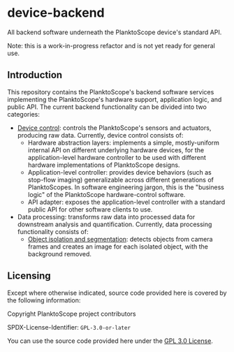 # device-backend

All backend software underneath the PlanktoScope device's standard API.

Note: this is a work-in-progress refactor and is not yet ready for general use.

## Introduction

This repository contains the PlanktoScope's backend software services implementing the PlanktoScope's hardware support, application logic, and public API. The current backend functionality can be divided into two categories:

- [Device control](./control/README.md): controls the PlanktoScope's sensors and actuators, producing raw data. Currently, device control consists of:
  - Hardware abstraction layers: implements a simple, mostly-uniform internal API on different underlying hardware devices, for the application-level hardware controller to be used with different hardware implementations of PlanktoScope designs.
  - Application-level controller: provides device behaviors (such as stop-flow imaging) generalizable across different generations of PlanktoScopes. In software engineering jargon, this is the "business logic" of the PlanktoScope hardware-control software.
  - API adapter: exposes the application-level controller with a standard public API for other software clients to use.
- Data processing: transforms raw data into processed data for downstream analysis and quantification. Currently, data processing functionality consists of:
  - [Object isolation and segmentation](./processing/segmenter/README.md): detects objects from camera frames and creates an image for each isolated object, with the background removed.

## Licensing

Except where otherwise indicated, source code provided here is covered by the following information:

Copyright PlanktoScope project contributors

SPDX-License-Identifier: `GPL-3.0-or-later`

You can use the source code provided here under the [GPL 3.0 License](https://www.gnu.org/licenses/gpl-3.0.en.html).
